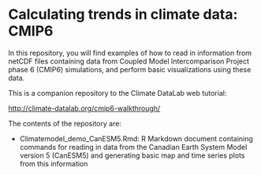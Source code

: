 # Calculating trends in climate data: CMIP6

In this repository, you will find examples of how to read in information from netCDF files containing data from Coupled Model Intercomparison Project phase 6 (CMIP6) simulations, and perform basic visualizations using these data.

This is a companion repository to the Climate DataLab web tutorial:

http://climate-datalab.org/cmip6-walkthrough/

The contents of the repository are:
- Climatemodel_demo_CanESM5.Rmd: R Markdown document containing commands for reading in data from the Canadian Earth System Model version 5 (CanESM5) and generating basic map and time series plots from this information
